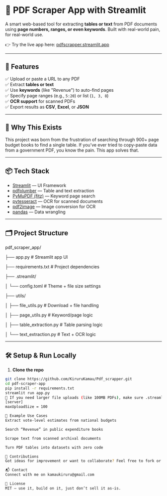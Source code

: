# 📄 PDF Scraper App with Streamlit

A smart web-based tool for extracting **tables or text** from PDF documents using **page numbers, ranges, or even keywords**. Built with real-world pain, for real-world use.

👉 Try the live app here: [pdfscrapper.streamlit.app](https://pdfscrapper.streamlit.app)

---

## 🚀 Features

✅ Upload or paste a URL to any PDF  
✅ Extract **tables or text**  
✅ Use **keywords** (like "Revenue") to auto-find pages  
✅ Specify page ranges (e.g., `5:20`) or list (`1, 3, 8`)  
✅ **OCR support** for scanned PDFs  
✅ Export results as **CSV**, **Excel**, or **JSON**

---

## 🧠 Why This Exists

This project was born from the frustration of searching through 900+ page budget books to find a single table. If you’ve ever tried to copy-paste data from a government PDF, you know the pain. This app solves that.

---

## 📦 Tech Stack

- [Streamlit](https://streamlit.io/) — UI Framework  
- [pdfplumber](https://github.com/jsvine/pdfplumber) — Table and text extraction  
- [PyMuPDF (fitz)](https://github.com/pymupdf/PyMuPDF) — Keyword page search  
- [pytesseract](https://github.com/madmaze/pytesseract) — OCR for scanned documents  
- [pdf2image](https://github.com/Belval/pdf2image) — Image conversion for OCR  
- [pandas](https://pandas.pydata.org/) — Data wrangling

---

## 🗂️ Project Structure

pdf_scraper_app/

├── app.py # Streamlit app UI

├── requirements.txt # Project dependencies

├── .streamlit/

│ └── config.toml # Theme + file size settings

├── utils/

│ ├── file_utils.py # Download + file handling

│ ├── page_utils.py # Keyword/page logic

│ ├── table_extraction.py # Table parsing logic

│ └── text_extraction.py # Text + OCR logic


---

## 🛠️ Setup & Run Locally

1. **Clone the repo**

```bash
git clone https://github.com/KiruruKamau/Pdf_scrapper.git
cd pdf-scraper-app
pip install -r requirements.txt
streamlit run app.py
📝 If you need larger file uploads (like 100MB PDFs), make sure .streamlit/config.toml includes:
[server]
maxUploadSize = 100

🧪 Example Use Cases
Extract vote-level estimates from national budgets

Search “Revenue” in public expenditure books

Scrape text from scanned archival documents

Turn PDF tables into datasets with zero code

🙌 Contributions
Got ideas for improvement or want to collaborate? Feel free to fork or open an issue.

📬 Contact
Connect with me on kamaukiruru@gmail.com

📝 License
MIT — use it, build on it, just don’t sell it as-is.






